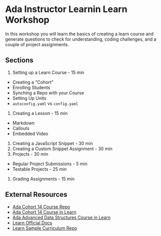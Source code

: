 # Ada Instructor Learnin Learn Workshop

In this workshop you will learn the basics of creating a learn course and generate questions to check for understanding, coding challenges, and a couple of project assignments.

## Sections

1.  Setting up a Learn Course - 15 min
  - Creating a "Cohort"
  - Enrolling Students
  - Synching a Repo with your Course
  - Setting Up Units
  - `autoconfig.yaml` vs `config.yaml`
1.  Creating a Lesson - 15 min
  - Markdown
  - Callouts
  - Embedded Video
1.  Creating a JavaScript Snippet - 30 min
1.  Creating a Custom Snippet Assignment - 30 min
1.  Projects - 30 min
  - Regular Project Submissions - 5 min
  - Testable Projects - 25 min
1.  Grading Assignments - 15 min

## External Resources

- [Ada Cohort 14 Course Repo](https://github.com/gSchool/ada-c14)
- [Ada Cohort 14 Course in Learn](https://learn-2.galvanize.com/cohorts/2036)
- [Ada Advanced Data Structures Course in Learn](https://learn-2.galvanize.com/cohorts/2000)
- [Learn Official Docs](https://learn-2.galvanize.com/cohorts/667)
- [Learn Sample Curriculum Repo](https://github.com/gSchool/learn-content)
